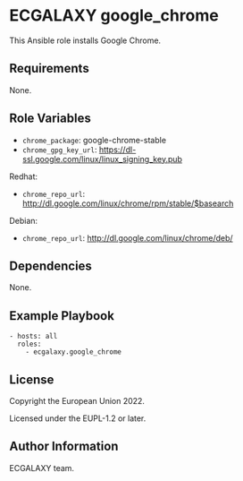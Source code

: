 ECGALAXY google_chrome
=======================

This Ansible role installs Google Chrome.

Requirements
------------

None.

Role Variables
--------------

- `chrome_package`: google-chrome-stable
- `chrome_gpg_key_url`: https://dl-ssl.google.com/linux/linux_signing_key.pub

Redhat:

- `chrome_repo_url`: http://dl.google.com/linux/chrome/rpm/stable/$basearch

Debian:

- `chrome_repo_url`: http://dl.google.com/linux/chrome/deb/

Dependencies
------------

None.

Example Playbook
----------------

    - hosts: all
      roles:
        - ecgalaxy.google_chrome

License
-------

Copyright the European Union 2022.

Licensed under the EUPL-1.2 or later.

Author Information
------------------

ECGALAXY team.
